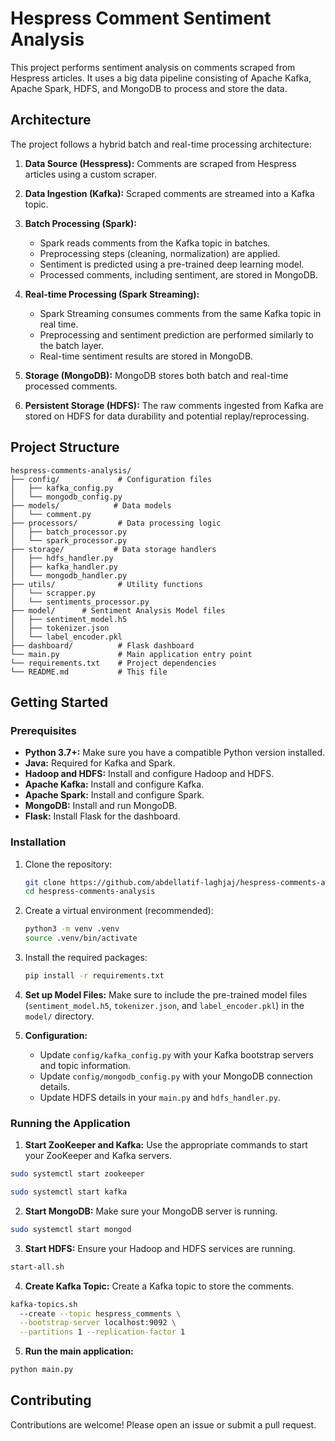 # Hespress Comment Sentiment Analysis

This project performs sentiment analysis on comments scraped from Hespress articles. It uses a big data pipeline
consisting of Apache Kafka, Apache Spark, HDFS, and MongoDB to process and store the data.

## Architecture

The project follows a hybrid batch and real-time processing architecture:

1. **Data Source (Hesspress):** Comments are scraped from Hespress articles using a custom scraper.

2. **Data Ingestion (Kafka):** Scraped comments are streamed into a Kafka topic.

3. **Batch Processing (Spark):**
    - Spark reads comments from the Kafka topic in batches.
    - Preprocessing steps (cleaning, normalization) are applied.
    - Sentiment is predicted using a pre-trained deep learning model.
    - Processed comments, including sentiment, are stored in MongoDB.

4. **Real-time Processing (Spark Streaming):**
    - Spark Streaming consumes comments from the same Kafka topic in real time.
    - Preprocessing and sentiment prediction are performed similarly to the batch layer.
    - Real-time sentiment results are stored in MongoDB.

5. **Storage (MongoDB):** MongoDB stores both batch and real-time processed comments.

6. **Persistent Storage (HDFS):** The raw comments ingested from Kafka are stored on HDFS for data durability and
   potential replay/reprocessing.

## Project Structure

```
hespress-comments-analysis/
├── config/             # Configuration files
│   ├── kafka_config.py
│   └── mongodb_config.py
├── models/            # Data models
│   └── comment.py
├── processors/         # Data processing logic
│   ├── batch_processor.py
│   └── spark_processor.py
├── storage/           # Data storage handlers
│   ├── hdfs_handler.py
│   ├── kafka_handler.py
│   └── mongodb_handler.py
├── utils/              # Utility functions
│   └── scrapper.py
│   └── sentiments_processor.py
├── model/      # Sentiment Analysis Model files
│   ├── sentiment_model.h5
│   ├── tokenizer.json
│   └── label_encoder.pkl
├── dashboard/          # Flask dashboard
└── main.py             # Main application entry point
└── requirements.txt    # Project dependencies
└── README.md           # This file
```

## Getting Started

### Prerequisites

* **Python 3.7+:** Make sure you have a compatible Python version installed.
* **Java:** Required for Kafka and Spark.
* **Hadoop and HDFS:** Install and configure Hadoop and HDFS.
* **Apache Kafka:** Install and configure Kafka.
* **Apache Spark:** Install and configure Spark.
* **MongoDB:** Install and run MongoDB.
* **Flask:** Install Flask for the dashboard.

### Installation

1. Clone the repository:
   ```bash
   git clone https://github.com/abdellatif-laghjaj/hespress-comments-analysis.git
   cd hespress-comments-analysis
   ```

2. Create a virtual environment (recommended):
   ```bash
   python3 -m venv .venv
   source .venv/bin/activate
   ```

3. Install the required packages:
   ```bash
   pip install -r requirements.txt
   ```

4. **Set up Model Files:** Make sure to include the pre-trained model files (`sentiment_model.h5`, `tokenizer.json`, and
   `label_encoder.pkl`) in the `model/` directory.

5. **Configuration:**
    - Update `config/kafka_config.py` with your Kafka bootstrap servers and topic information.
    - Update `config/mongodb_config.py` with your MongoDB connection details.
    - Update HDFS details in your `main.py` and `hdfs_handler.py`.

### Running the Application

1. **Start ZooKeeper and Kafka:** Use the appropriate commands to start your ZooKeeper and Kafka servers.

```bash
sudo systemctl start zookeeper
```

```bash
sudo systemctl start kafka
```

2. **Start MongoDB:** Make sure your MongoDB server is running.

```bash
sudo systemctl start mongod
```

3. **Start HDFS:** Ensure your Hadoop and HDFS services are running.

```bash
start-all.sh
```

4. **Create Kafka Topic:** Create a Kafka topic to store the comments.

```bash
kafka-topics.sh 
  --create --topic hespress_comments \
  --bootstrap-server localhost:9092 \
  --partitions 1 --replication-factor 1
```

5. **Run the main application:**

```bash
python main.py
```

## Contributing

Contributions are welcome! Please open an issue or submit a pull request.